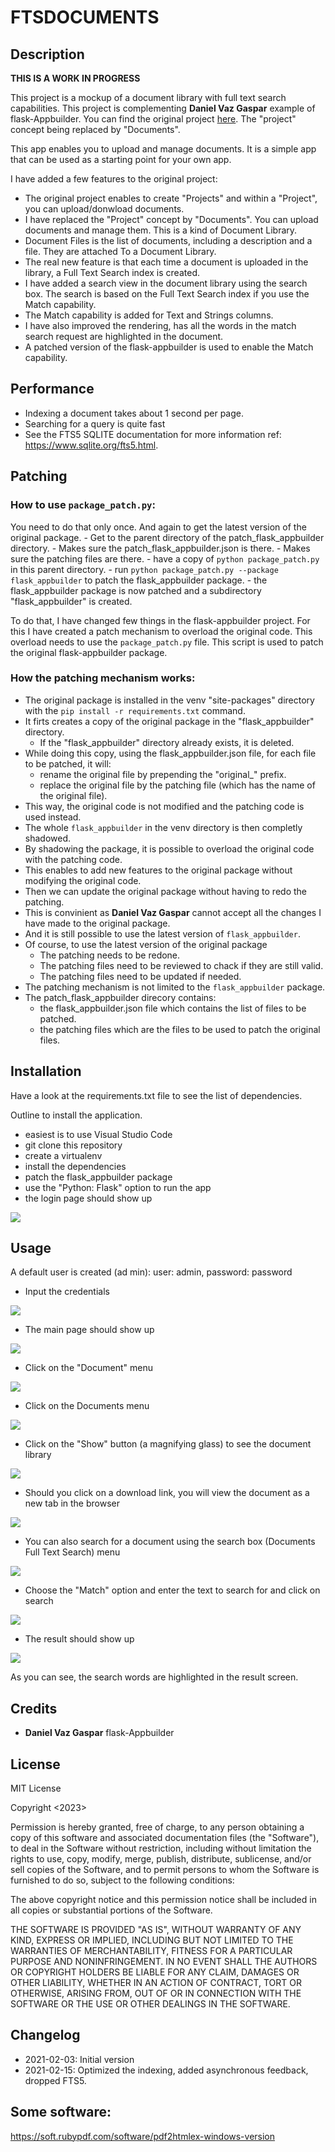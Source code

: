 # FTSDOCUMENTS

## Description

**THIS IS A WORK IN PROGRESS**

This project is a mockup of a document library with full text search capabilities.
This project is complementing **Daniel Vaz Gaspar** example of flask-Appbuilder. You can find the original project [here](https://github.com/dpgaspar/Flask-AppBuilder/tree/master/examples/quickfiles).
The "project" concept being replaced by "Documents".

This app enables you to upload and manage documents. It is a simple app that can be used as a starting point for your own app.

I have added a few features to the original project:

- The original project enables to create "Projects" and within a "Project", you can upload/donwload documents.
- I have replaced the "Project" concept by "Documents". You can upload documents and manage them. This is a kind of Document Library.
- Document Files is the list of documents, including a description and a file. They are attached To a Document Library.
- The real new feature is that each time a document is uploaded in the library, a Full Text Search index is created.
- I have added a search view in the document library using the search box. The search is based on the Full Text Search index if you use the Match capability.
- The Match capability is added for Text and Strings columns. 
- I have also improved the rendering, has all the words in the match search request are highlighted in the document.
- A patched version of the flask-appbuilder is used to enable the Match capability.

## Performance

- Indexing a document takes about 1 second per page.
- Searching for a query is quite fast
- See the FTS5 SQLITE documentation for more information ref: https://www.sqlite.org/fts5.html.

## Patching

### How to use `package_patch.py`:

You need to do that only once. And again to get the latest version of the original package.
    - Get to the parent directory of the patch_flask_appbuilder directory.
        - Makes sure the patch_flask_appbuilder.json is there.
        - Makes sure the patching files are there.
    - have a copy of `python package_patch.py` in this parent directory.
    - run `python package_patch.py --package flask_appbuilder`  to patch the flask_appbuilder package.
    - the flask_appbuilder package is now patched and a subdirectory "flask_appbuilder" is created.

To do that, I have changed few things in the flask-appbuilder project. For this I have created a patch mechanism to overload the original code.
This overload needs to use the `package_patch.py` file. This script is used to patch the original flask-appbuilder package.

### How the patching mechanism works:

- The original package is installed in the venv "site-packages" directory with the `pip install -r requirements.txt` command.
- It firts creates a copy of the original package in the "flask_appbuilder" directory.
    - If the "flask_appbuilder" directory already exists, it is deleted.
- While doing this copy, using the flask_appbuilder.json file, for each file to be patched, it will:
    - rename the original file by prepending the "original_" prefix.
    - replace the original file by the patching file (which has the name of the original file).
- This way, the original code is not modified and the patching code is used instead.
- The whole `flask_appbuilder` in the venv directory is then completly shadowed.
- By shadowing the package, it is possible to overload the original code with the patching code.
- This enables to add new features to the original package without modifying the original code.
- Then we can update the original package without having to redo the patching.
- This is convinient as **Daniel Vaz Gaspar** cannot accept all the changes I have made to the original package.
- And it is still possible to use the latest version of `flask_appbuilder`.
- Of course, to use the latest version of the original package
    - The patching needs to be redone.
    - The patching files need to be reviewed to chack if they are still valid.
    - The patching files need to be updated if needed.
- The patching mechanism is not limited to the `flask_appbuilder` package.
- The patch_flask_appbuilder direcory contains:
    - the flask_appbuilder.json file which contains the list of files to be patched.
    - the patching files which are the files to be used to patch the original files.

## Installation

Have a look at the requirements.txt file to see the list of dependencies.

Outline to install the application.

- easiest is to use Visual Studio Code
- git clone this repository
- create a virtualenv
- install the dependencies
- patch the flask_appbuilder package
- use the "Python: Flask" option to run the app
- the login page should show up

![](images/login.png)

## Usage

A default user is created (ad min): user: admin, password: password

- Input the credentials

![](images/credentials.png)

- The main page should show up

![](images/main.png)

- Click on the "Document" menu

![](images/Documents.png)

- Click on the Documents menu

![](images/documentview.png)

- Click on the "Show" button (a magnifying glass) to see the document library

![](images/documentlibrary.png)

- Should you click on a download link, you will view the document as a new tab in the browser

![](images/book.png)

- You can also search for a document using the search box (Documents Full Text Search) menu

![](images/search.png)

- Choose the "Match" option and enter the text to search for and click on search

![](images/match.png)

- The result should show up

![](images/guido.png)

As you can see, the search words are highlighted in the result screen.

## Credits

- **Daniel Vaz Gaspar** flask-Appbuilder

## License

MIT License

Copyright <2023> <COPYRIGHT Gilbert BRAULT>

Permission is hereby granted, free of charge, to any person obtaining a copy of this software and associated documentation files (the "Software"), to deal in the Software without restriction, including without limitation the rights to use, copy, modify, merge, publish, distribute, sublicense, and/or sell copies of the Software, and to permit persons to whom the Software is furnished to do so, subject to the following conditions:

The above copyright notice and this permission notice shall be included in all copies or substantial portions of the Software.

THE SOFTWARE IS PROVIDED "AS IS", WITHOUT WARRANTY OF ANY KIND, EXPRESS OR IMPLIED, INCLUDING BUT NOT LIMITED TO THE WARRANTIES OF MERCHANTABILITY, FITNESS FOR A PARTICULAR PURPOSE AND NONINFRINGEMENT. IN NO EVENT SHALL THE AUTHORS OR COPYRIGHT HOLDERS BE LIABLE FOR ANY CLAIM, DAMAGES OR OTHER LIABILITY, WHETHER IN AN ACTION OF CONTRACT, TORT OR OTHERWISE, ARISING FROM, OUT OF OR IN CONNECTION WITH THE SOFTWARE OR THE USE OR OTHER DEALINGS IN THE SOFTWARE.

## Changelog

- 2021-02-03: Initial version
- 2021-02-15: Optimized the indexing, added asynchronous feedback, dropped FTS5.

## Some software:

https://soft.rubypdf.com/software/pdf2htmlex-windows-version


